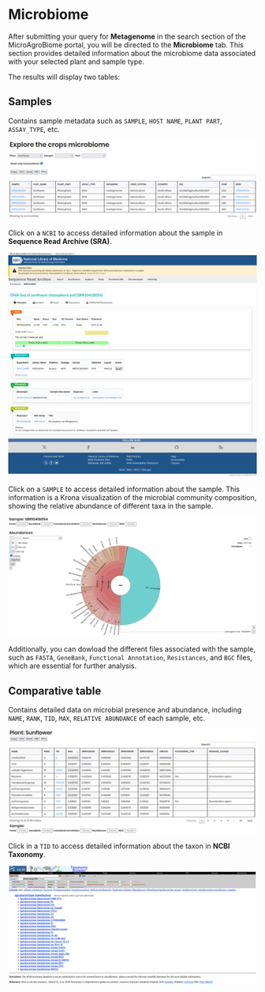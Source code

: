 # Microbiome

After submitting your query for **Metagenome** in the search section of the MicroAgroBiome portal, you will be directed to the **Microbiome** tab. This section provides detailed information about the microbiome data associated with your selected plant and sample type.

The results will display two tables:

## Samples

Contains sample metadata such as `SAMPLE`, `HOST NAME`, `PLANT PART`, `ASSAY_TYPE`, etc.

![Metagenome Results Samples](./_static/search_by_metagenome_results_samples.png)

Click on a `NCBI` to access detailed information about the sample in **Sequence Read Archive (SRA)**.

![SAMPLE ID Details](./_static/sample_id_details_microbiome.png)

Click on a `SAMPLE` to access detailed information about the sample. This information is a Krona visualization of the microbial community composition, showing the relative abundance of different taxa in the sample.

![SAMPLE ID Details Krona](./_static/sample_id_details_krona.png)

Additionally, you can dowload the different files associated with the sample, such as `FASTA`, `GeneBank`, `Functional Annotation`, `Resistances`, and `BGC` files, which are essential for further analysis.

## Comparative table

Contains detailed data on microbial presence and abundance, including `NAME`, `RANK`, `TID`, `MAX`, `RELATIVE ABUNDANCE` of each sample, etc.

![Metagenome Results PAVIAN](./_static/search_by_metagenome_results_pavian.png)

Click in a `TID` to access detailed information about the taxon in **NCBI Taxonomy**.

![Taxon ID Details](./_static/taxon_id_details.png)